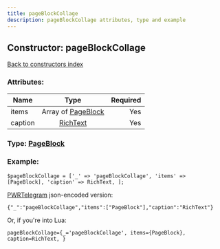 ```yaml
---
title: pageBlockCollage
description: pageBlockCollage attributes, type and example
---
```

## Constructor: pageBlockCollage  
[Back to constructors index](index.md)



### Attributes:

| Name     |    Type       | Required |
|----------|:-------------:|---------:|
|items|Array of [PageBlock](../types/PageBlock.md) | Yes|
|caption|[RichText](../types/RichText.md) | Yes|



### Type: [PageBlock](../types/PageBlock.md)


### Example:

```
$pageBlockCollage = ['_' => 'pageBlockCollage', 'items' => [PageBlock], 'caption' => RichText, ];
```  

[PWRTelegram](https://pwrtelegram.xyz) json-encoded version:

```
{"_":"pageBlockCollage","items":["PageBlock"],"caption":"RichText"}
```


Or, if you're into Lua:  


```
pageBlockCollage={_='pageBlockCollage', items={PageBlock}, caption=RichText, }

```


